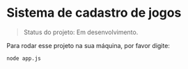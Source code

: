 <h1>Sistema de cadastro de jogos</h1>

> Status do projeto: Em desenvolvimento.

Para rodar esse projeto na sua máquina, por favor digite: 
```
node app.js
```  
